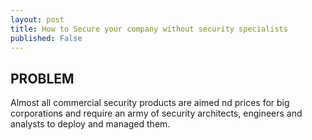 ```yaml
---
layout: post
title: How to Secure your company without security specialists
published: False
---
```

## PROBLEM
Almost all commercial security products are aimed nd prices for big corporations and require an army of security architects, engineers and analysts to deploy and managed them. 
